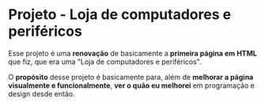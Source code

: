 # Projeto - Loja de computadores e periféricos

Esse projeto é uma **renovação** de basicamente a **primeira página em HTML** que fiz, que era uma "Loja de computadores e periféricos".

O **propósito** desse projeto é basicamente para, além de **melhorar a página visualmente e funcionalmente**, **ver o quão eu melhorei** em programação e design desde então.
